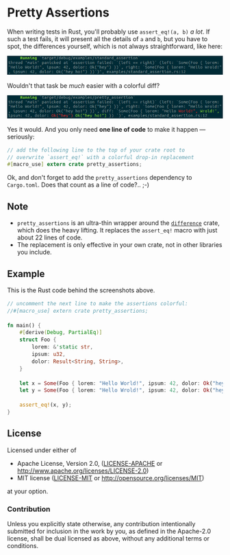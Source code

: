 # Pretty Assertions

When writing tests in Rust, you'll probably use `assert_eq!(a, b)` _a lot_.
If such a test fails, it will present all the details of `a` and `b`, but you have to spot, the differences yourself, which is not always straightforward, like here:

![standard assertion](examples/standard_assertion.png)

Wouldn't that task be _much_ easier with a colorful diff?

![pretty assertion](examples/pretty_assertion.png)

Yes it would. And you only need **one line of code** to make it happen —
seriously:

```rust
// add the following line to the top of your crate root to
// overwrite `assert_eq!` with a colorful drop-in replacement
#[macro_use] extern crate pretty_assertions;
```

Ok, and don't forget to add the `pretty_assertions` dependency to `Cargo.toml`.
Does that count as a line of code?.. ;-)

## Note

* `pretty_assertions` is an ultra-thin wrapper around the
  [`difference`](https://crates.io/crates/difference) crate, which does
  the heavy lifting. It replaces the `assert_eq!` macro with just about 22
  lines of code.
* The replacement is only effective in your own crate, not in other libraries
  you include.

## Example

This is the Rust code behind the screenshots above.

```rust
// uncomment the next line to make the assertions colorful:
//#[macro_use] extern crate pretty_assertions;

fn main() {
    #[derive(Debug, PartialEq)]
    struct Foo {
        lorem: &'static str,
        ipsum: u32,
        dolor: Result<String, String>,
    }

    let x = Some(Foo { lorem: "Hello World!", ipsum: 42, dolor: Ok("hey".to_string())});
    let y = Some(Foo { lorem: "Hello Wrold!", ipsum: 42, dolor: Ok("hey ho!".to_string())});

    assert_eq!(x, y);
}
```

## License

Licensed under either of

- Apache License, Version 2.0, ([LICENSE-APACHE](LICENSE-APACHE) or <http://www.apache.org/licenses/LICENSE-2.0>)
- MIT license ([LICENSE-MIT](LICENSE-MIT) or <http://opensource.org/licenses/MIT>)

at your option.

### Contribution

Unless you explicitly state otherwise, any contribution intentionally
submitted for inclusion in the work by you, as defined in the Apache-2.0
license, shall be dual licensed as above, without any additional terms or
conditions.
